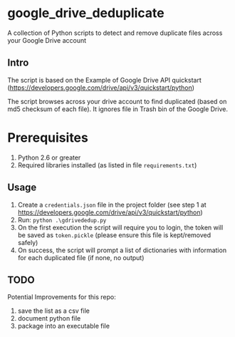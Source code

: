 # google_drive_deduplicate
A collection of Python scripts to detect and remove duplicate files across your Google Drive account

## Intro
The script is based on the Example of Google Drive API quickstart (https://developers.google.com/drive/api/v3/quickstart/python)  

The script browses across your drive account to find duplicated (based on md5 checksum of each file).
It ignores file in Trash bin of the Google Drive.

# Prerequisites
1. Python 2.6 or greater
1. Required libraries installed (as listed in file `requirements.txt`)

## Usage
1. Create a `credentials.json` file in the project folder (see step 1 at https://developers.google.com/drive/api/v3/quickstart/python)
1. Run: `python .\gdrivededup.py`
1. On the first execution the script will require you to login, the token will be saved as `token.pickle` (please ensure this file is kept/removed safely)
1. On success, the script will prompt a list of dictionaries with information for each duplicated file (if none, no output)

## TODO
Potential Improvements for this repo:
1. save the list as a csv file
1. document python file
2. package into an executable file